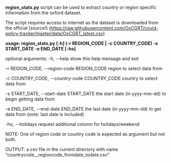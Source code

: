  **region_stats.py** script can be used to extract country or region specific information from the oxford dataset.

 The script requires access to internet as the dataset is downloaded from the official [source!] (https://raw.githubusercontent.com/OxCGRT/covid-policy-tracker/master/data/OxCGRT_latest.csv)

**usage: region_stats.py [-h] (-r REGION_CODE | -c COUNTRY_CODE) -s START_DATE  -e END_DATE  [-ho]**

optional arguments:
  -h, --help            show this help message and exit

  -r REGION_CODE, --region-code REGION_CODE
                        region to select data from

  -c COUNTRY_CODE, --country-code COUNTRY_CODE
                        country to select data from

  -s START_DATE, --start-date START_DATE
                        the start date (in yyyy-mm-dd) to begin getting data
                        from

  -e END_DATE, --end-date END_DATE
                        the last date (in yyyy-mm-dd) to get data from (note:
                        last date is included)

  -ho, --holidays       request additional column for holidays/weekend

NOTE: One of region code or country code is expected as argument but not both.

OUTPUT: a csv file in the current directory with name "countrycode__regioncode_fromdate_todate.csv"